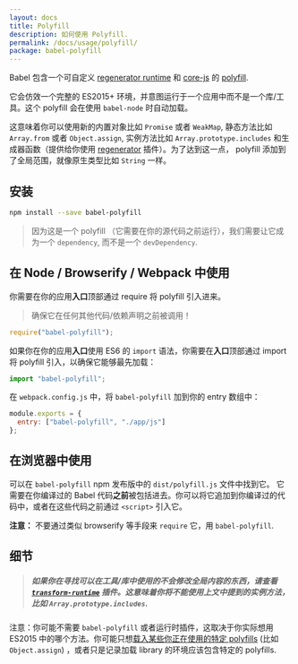 ```yaml
---
layout: docs
title: Polyfill
description: 如何使用 Polyfill.
permalink: /docs/usage/polyfill/
package: babel-polyfill
---
```


<p class="lead">
Babel 包含一个可自定义
  <a href="https://github.com/facebook/regenerator/blob/master/packages/regenerator-runtime/runtime.js">regenerator runtime</a>
  和 <a href="https://github.com/zloirock/core-js">core-js</a> 的 
  <a href="https://en.wikipedia.org/wiki/Polyfill">polyfill</a>.
</p>

它会仿效一个完整的 ES2015+ 环境，并意图运行于一个应用中而不是一个库/工具。这个 polyfill 会在使用 `babel-node` 时自动加载。

这意味着你可以使用新的内置对象比如 `Promise` 或者 `WeakMap`, 静态方法比如 `Array.from` 或者 `Object.assign`, 实例方法比如 `Array.prototype.includes` 和生成器函数（提供给你使用 [regenerator](/docs/plugins/transform-regenerator/) 插件）。为了达到这一点， polyfill 添加到了全局范围，就像原生类型比如 `String` 一样。

## 安装

```sh
npm install --save babel-polyfill
```

> 因为这是一个 polyfill （它需要在你的源代码之前运行），我们需要让它成为一个 `dependency`, 而不是一个 `devDependency`.

## 在 Node / Browserify / Webpack 中使用

你需要在你的应用**入口**顶部通过 require 将 polyfill 引入进来。

> 确保它在任何其他代码/依赖声明之前被调用！

```js
require("babel-polyfill");
```

如果你在你的应用**入口**使用 ES6 的 `import` 语法，你需要在**入口**顶部通过 import 将 polyfill 引入，以确保它能够最先加载：

```js
import "babel-polyfill";
```

在 `webpack.config.js` 中，将 `babel-polyfill` 加到你的 entry 数组中：

```js
module.exports = {
  entry: ["babel-polyfill", "./app/js"]
};
```

## 在浏览器中使用

可以在 `babel-polyfill` npm 发布版中的 `dist/polyfill.js` 文件中找到它。
它需要在你编译过的 Babel 代码**之前**被包括进去。你可以将它追加到你编译过的代码中，或者在这些代码之前通过 `<script>` 引入它。

**注意：** 不要通过类似 browserify 等手段来 `require` 它，用 `babel-polyfill`.

## 细节

<blockquote class="babel-callout babel-callout-info">
  <h5>
    如果你在寻找可以在工具/库中使用的不会修改全局内容的东西，请查看 <a href="/docs/plugins/transform-runtime"><code>transform-runtime</code></a> 插件。这意味着你将不能使用上文中提到的实例方法，比如 <code>Array.prototype.includes</code>.
  </h5>
</blockquote>

注意：你可能不需要 `babel-polyfill` 或者运行时插件，这取决于你实际想用 ES2015 中的哪个方法。你可能只想[载入某些你正在使用的特定 polyfills](https://github.com/zloirock/core-js#commonjs) (比如 `Object.assign`) ，或者只是记录加载 library 的环境应该包含特定的 polyfills.

